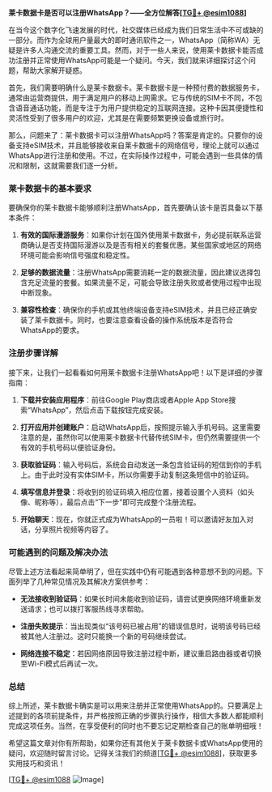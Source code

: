 **莱卡数据卡是否可以注册WhatsApp？——全方位解答[[TG💪+ @esim1088](https://t.me/s/esim1088)]**

在当今这个数字化飞速发展的时代，社交媒体已经成为我们日常生活中不可或缺的一部分。而作为全球用户量最大的即时通讯软件之一，WhatsApp（简称WA）无疑是许多人沟通交流的重要工具。然而，对于一些人来说，使用莱卡数据卡能否成功注册并正常使用WhatsApp可能是一个疑问。今天，我们就来详细探讨这个问题，帮助大家解开疑惑。

首先，我们需要明确什么是莱卡数据卡。莱卡数据卡是一种预付费的数据服务卡，通常由运营商提供，用于满足用户的移动上网需求。它与传统的SIM卡不同，不包含语音通话功能，而是专注于为用户提供稳定的互联网连接。这种卡因其便捷性和灵活性受到了很多用户的欢迎，尤其是在需要频繁更换设备或旅行时。

那么，问题来了：莱卡数据卡可以注册WhatsApp吗？答案是肯定的。只要你的设备支持eSIM技术，并且能够接收来自莱卡数据卡的网络信号，理论上就可以通过WhatsApp进行注册和使用。不过，在实际操作过程中，可能会遇到一些具体的情况和限制，这就需要我们逐一分析。

### 莱卡数据卡的基本要求

要确保你的莱卡数据卡能够顺利注册WhatsApp，首先要确认该卡是否具备以下基本条件：

1. **有效的国际漫游服务**：如果你计划在国外使用莱卡数据卡，务必提前联系运营商确认是否支持国际漫游以及是否有相关的套餐优惠。某些国家或地区的网络环境可能会影响信号强度和稳定性。
   
2. **足够的数据流量**：注册WhatsApp需要消耗一定的数据流量，因此建议选择包含充足流量的套餐。如果流量不足，可能会导致注册失败或者使用过程中出现中断现象。

3. **兼容性检查**：确保你的手机或其他终端设备支持eSIM技术，并且已经正确安装了莱卡数据卡。同时，也要注意查看设备的操作系统版本是否符合WhatsApp的要求。

### 注册步骤详解

接下来，让我们一起看看如何用莱卡数据卡注册WhatsApp吧！以下是详细的步骤指南：

1. **下载并安装应用程序**：前往Google Play商店或者Apple App Store搜索“WhatsApp”，然后点击下载按钮完成安装。

2. **打开应用并创建账户**：启动WhatsApp后，按照提示输入手机号码。这里需要注意的是，虽然你可以使用莱卡数据卡代替传统SIM卡，但仍然需要提供一个有效的手机号码以便验证身份。

3. **获取验证码**：输入号码后，系统会自动发送一条包含验证码的短信到你的手机上。由于此时没有实体SIM卡，所以你需要手动复制这条短信中的验证码。

4. **填写信息并登录**：将收到的验证码填入相应位置，接着设置个人资料（如头像、昵称等），最后点击“下一步”即可完成整个注册流程。

5. **开始聊天**：现在，你就正式成为WhatsApp的一员啦！可以邀请好友加入对话，分享照片视频等内容了。

### 可能遇到的问题及解决办法

尽管上述方法看起来简单明了，但在实践中仍有可能遇到各种意想不到的问题。下面列举了几种常见情况及其解决方案供参考：

- **无法接收到验证码**：如果长时间未能收到验证码，请尝试更换网络环境重新发送请求；也可以拨打客服热线寻求帮助。
  
- **注册失败提示**：当出现类似“该号码已被占用”的错误信息时，说明该号码已经被其他人注册过。这时只能换一个新的号码继续尝试。

- **网络连接不稳定**：若因网络原因导致注册过程中断，建议重启路由器或者切换至Wi-Fi模式后再试一次。

### 总结

综上所述，莱卡数据卡确实是可以用来注册并正常使用WhatsApp的。只要满足上述提到的各项前提条件，并严格按照正确的步骤执行操作，相信大多数人都能顺利完成这项任务。当然，在享受便利的同时也不要忘记定期检查自己的账单明细哦！

希望这篇文章对你有所帮助，如果你还有其他关于莱卡数据卡或WhatsApp使用的疑问，欢迎随时留言讨论。记得关注我们的频道[[TG💪+ @esim1088](https://t.me/s/esim1088)]，获取更多实用技巧和资讯！

[[TG💪+ @esim1088](https://t.me/s/esim1088) ![Image](https://i.postimg.cc/4NQfJmqS/Snipaste-2025-05-13-00-14-12.png)]